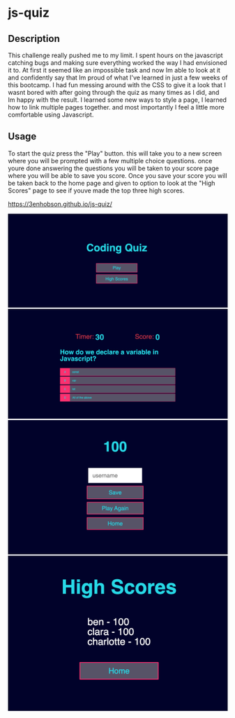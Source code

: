 # js-quiz

## Description

This challenge really pushed me to my limit. I spent hours on the javascript catching bugs and making sure everything worked the way I had envisioned it to. At first it seemed like an impossible task and now Im able to look at it and confidently say that Im proud of what I've learned in just a few weeks of this bootcamp. I had fun messing around with the CSS to give it a look that I wasnt bored with after going through the quiz as many times as I did, and Im happy with the result. I learned some new ways to style a page, I learned how to link multiple pages together. and most importantly I feel a little more comfortable using Javascript. 

## Usage

To start the quiz press the "Play" button. this will take you to a new screen where you will be prompted with a few multiple choice questions. once youre done answering the questions you will be taken to your score page where you will be able to save you score. Once you save your score you will be taken back to the home page and given to option to look at the "High Scores" page to see if youve made the top three high scores.

https://3enhobson.github.io/js-quiz/

![quiz1](assets/images/quiz1.png)
![quiz2](assets/images/quiz2.png)
![quiz3](assets/images/quiz3.png)
![quiz4](assets/images/quiz4.png)
    




